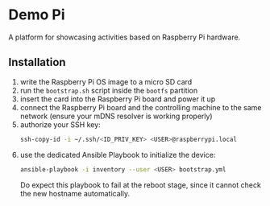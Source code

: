 # Demo Pi
A platform for showcasing activities based on Raspberry Pi hardware.

## Installation
1. write the Raspberry Pi OS image to a micro SD card
2. run the `bootstrap.sh` script inside the `bootfs` partition
3. insert the card into the Raspberry Pi board and power it up
4. connect the Raspberry Pi board and the controlling machine to the same network
   (ensure your mDNS resolver is working properly)
5. authorize your SSH key:
   ```sh
   ssh-copy-id -i ~/.ssh/<ID_PRIV_KEY> <USER>@raspberrypi.local
   ```
6. use the dedicated Ansible Playbook to initialize the device:
   ```sh
   ansible-playbook -i inventory --user <USER> bootstrap.yml
   ```
   Do expect this playbook to fail at the reboot stage, since it
   cannot check the new hostname automatically.

